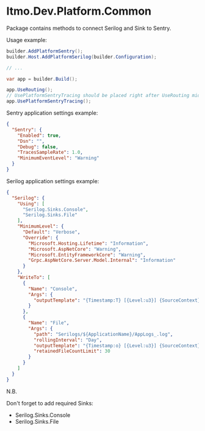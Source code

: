 # Itmo.Dev.Platform.Common

Package contains methods to connect Serilog and Sink to Sentry.


Usage example:
```csharp
builder.AddPlatformSentry();
builder.Host.AddPlatformSerilog(builder.Configuration);

// ...

var app = builder.Build();

app.UseRouting();
// UsePlatformSentryTracing should be placed right after UseRouting middleware
app.UsePlatformSentryTracing();
```

Sentry application settings example:
```json
{
  "Sentry": {
    "Enabled": true,
    "Dsn": "",
    "Debug": false,
    "TracesSampleRate": 1.0,
    "MinimumEventLevel": "Warning"
  }
}
```

Serilog application settings example:
```json
{
  "Serilog": {
    "Using": [
      "Serilog.Sinks.Console",
      "Serilog.Sinks.File"
    ],
    "MinimumLevel": {
      "Default": "Verbose",
      "Override": {
        "Microsoft.Hosting.Lifetime": "Information",
        "Microsoft.AspNetCore": "Warning",
        "Microsoft.EntityFrameworkCore": "Warning",
        "Grpc.AspNetCore.Server.Model.Internal": "Information"
      }
    },
    "WriteTo": [
      {
        "Name": "Console",
        "Args": {
          "outputTemplate": "{Timestamp:T} [{Level:u3}] {SourceContext} {Message}{NewLine}{Exception}"
        }
      },
      {
        "Name": "File",
        "Args": {
          "path": "Serilogs/${ApplicationName}/AppLogs_.log",
          "rollingInterval": "Day",
          "outputTemplate": "{Timestamp:o} [{Level:u3}] {SourceContext} {Message}{NewLine}{Exception}",
          "retainedFileCountLimit": 30
        }
      }
    ]
  }
}
```


N.B.

Don't forget to add required Sinks:
 - Serilog.Sinks.Console
 - Serilog.Sinks.File